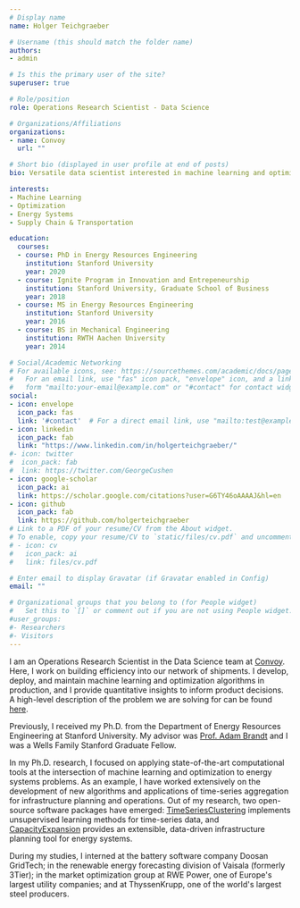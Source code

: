 ```yaml
---
# Display name
name: Holger Teichgraeber

# Username (this should match the folder name)
authors:
- admin

# Is this the primary user of the site?
superuser: true

# Role/position
role: Operations Research Scientist - Data Science

# Organizations/Affiliations
organizations:
- name: Convoy
  url: ""

# Short bio (displayed in user profile at end of posts)
bio: Versatile data scientist interested in machine learning and optimization.

interests:
- Machine Learning
- Optimization
- Energy Systems
- Supply Chain & Transportation

education:
  courses:
  - course: PhD in Energy Resources Engineering
    institution: Stanford University
    year: 2020
  - course: Ignite Program in Innovation and Entrepeneurship
    institution: Stanford University, Graduate School of Business
    year: 2018
  - course: MS in Energy Resources Engineering
    institution: Stanford University
    year: 2016
  - course: BS in Mechanical Engineering
    institution: RWTH Aachen University
    year: 2014

# Social/Academic Networking
# For available icons, see: https://sourcethemes.com/academic/docs/page-builder/#icons
#   For an email link, use "fas" icon pack, "envelope" icon, and a link in the
#   form "mailto:your-email@example.com" or "#contact" for contact widget.
social:
- icon: envelope
  icon_pack: fas
  link: '#contact'  # For a direct email link, use "mailto:test@example.org".
- icon: linkedin
  icon_pack: fab
  link: "https://www.linkedin.com/in/holgerteichgraeber/"
#- icon: twitter
#  icon_pack: fab
#  link: https://twitter.com/GeorgeCushen
- icon: google-scholar
  icon_pack: ai
  link: https://scholar.google.com/citations?user=G6TY46oAAAAJ&hl=en
- icon: github
  icon_pack: fab
  link: https://github.com/holgerteichgraeber
# Link to a PDF of your resume/CV from the About widget.
# To enable, copy your resume/CV to `static/files/cv.pdf` and uncomment the lines below.
# - icon: cv
#   icon_pack: ai
#   link: files/cv.pdf

# Enter email to display Gravatar (if Gravatar enabled in Config)
email: ""

# Organizational groups that you belong to (for People widget)
#   Set this to `[]` or comment out if you are not using People widget.
#user_groups:
#- Researchers
#- Visitors
---
```


I am an Operations Research Scientist in the Data Science team at [Convoy](https://convoy.com/). Here, I work on building efficiency into our network of shipments. I develop, deploy, and maintain machine learning and optimization algorithms in production, and I provide quantitative insights to inform product decisions. A high-level description of the problem we are solving for can be found [here](https://medium.com/convoy-tech/algorithmically-bundling-shipments-cb1ada68e0d8).  

Previously, I received my Ph.D. from the Department of Energy Resources Engineering at Stanford University. My advisor was [Prof. Adam Brandt](https://profiles.stanford.edu/adam-brandt) and I was a Wells Family Stanford Graduate Fellow.

In my Ph.D. research, I focused on applying state-of-the-art computational tools at the intersection of machine learning and optimization to energy systems problems. As an example, I have worked extensively on the development of new algorithms and applications of time-series aggregation for infrastructure planning and operations.
Out of my research, two open-source software packages have emerged: [TimeSeriesClustering](git.io/TimeSeriesClustering) implements unsupervised learning methods for time-series data, and [CapacityExpansion](git.io/CapacityExpansion) provides an extensible, data-driven infrastructure planning tool for energy systems.

During my studies, I interned at the battery software company Doosan GridTech; in the renewable energy forecasting division of Vaisala (formerly 3Tier); in the market optimization group at RWE Power, one of Europe's largest utility companies; and at ThyssenKrupp, one of the world's largest steel producers.


